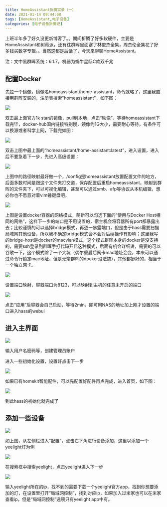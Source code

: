```yaml
---
title: HomeAssistant折腾实录（一）
date: 2021-01-14 09:44:08
tags: [HomeAssistant,电子设备]
categories: [电子设备折腾记]
---
```


上班半年多了好久没更新博客了。。期间折腾了好多软硬件，主要是HomeAssistant和树莓派，还有往群晖里面塞了林俊杰全集，周杰伦全集花了好多钱买数字专辑。。当然这都是后话了，今天来聊聊HomeAssistant。

<!-- more -->

注：文中黑群晖系统：6.1.7，机器为蜗牛星际C款双千兆

## 配置Docker

先拉一个镜像，镜像名homeassistant/home-assistant，命令就略了，这里我直接用群晖安装的，注册表搜索"homeassistant"，如下图：

<img src="/images/homeassistant/docker_register.jpg" style="max-height: 300px"/>

双击最上面官方1k star的镜像，pull到本地，点击“映像”，等待homeassistant下载完毕，docker-hub国内链接特别慢，镜像约1G大小，需要耐心等待，有条件可以换源或者科学上网，下载完如图：

<img src="/images/homeassistant/docker_image.jpg" style="max-height: 300px"/>

双击上图中最上面的“homeassistant/home-assistant:latest”，进入设置，进入后不要急着下一步，先进入高级设置：

<img src="/images/homeassistant/path_map.jpg" style="max-height: 400px"/>

上图中的路径映射最好做一个，/config是homeassistant放置配置文件的地方，后面多数时间是跟这个文件夹打交道，保存配置后重启homeassistant，映射到群晖的文件夹下，可以可视化编辑，甚至可以通过smb、afp等协议从本机编辑，想必你也不愿意对着vim锤键盘吧。

<img src="/images/homeassistant/network_setting.jpg" style="max-height: 400px"/>

上图是设置docker容器的网络模式，萌新可以勾选下面的“使用与Docker Host相同的网络”，这样下一步的端口是不用设置的，宿主机会将容器所有port都暴露出去；比较谨慎的可以选择bridge模式，再逐一暴露端口，但是由于hass需要扫描局域网其他设备，所以我不确定bridge模式会不会对后续操作有影响；这里我写的bridge-host是docker的macvlan模式，这个模式群晖本身的docker是没支持的，需要ssh登录到群晖手打代码开启这种模式，后面有机会详细讲，需要的可以谷歌一下，这个模式除了一个大坑（偶尔重启后网卡mac地址会变，本来可以通过命令行锁定mac地址，但是无奈群晖的docker没法搞），其他都挺好的，相当于一个独立网卡。

<img src="/images/homeassistant/port_setting.jpg" style="max-height: 400px"/>

设置端口映射，容器端口为8123，可以映射到主机的任意未开启的端口

<img src="/images/homeassistant/container.jpg" style="max-height: 300px"/>

点击“应用”后容器会自己启动，等待2min，即可用NAS的地址加上刚才设置的端口进入hass的webui

## 进入主界面

<img src="/images/homeassistant/hass_register.jpg" style="max-height: 400px"/>

输入用户名密码等，创建管理员账户

进入一些初始化设置，设置好点击下一步

<img src="/images/homeassistant/hass_homekit_init.jpg" style="max-height: 400px"/>

如果已有homekit智能配件，可以先配置好配件再点完成，进入首页，如下图：

<img src="/images/homeassistant/hass_homepage.jpg" style="max-height: 400px"/>

到此hass的初始化就完成了

## 添加一些设备

<img src="/images/homeassistant/hass_add_device_1.jpg" style="max-height: 400px"/>

如上图，从左侧栏进入“配置”，点击右下角进行设备添加，这里以添加一个yeelight灯为例

<img src="/images/homeassistant/hass_add_yeelight_demo.jpg" style="max-height: 400px"/>

在搜索框中搜索yeelight，点击yeelight进入下一步

<img src="/images/homeassistant/hass_add_yeelight_host.jpg" style="max-height: 200px"/>

输入yeelight所在的ip，找不到的需要下载一个yeelight官方app，找到你想要添加的灯，在设置里打开“局域网控制”，找到对应ip，如果加入过米家也可以在米家查看ip，但是“局域网控制”选项只有yeelight app中有。